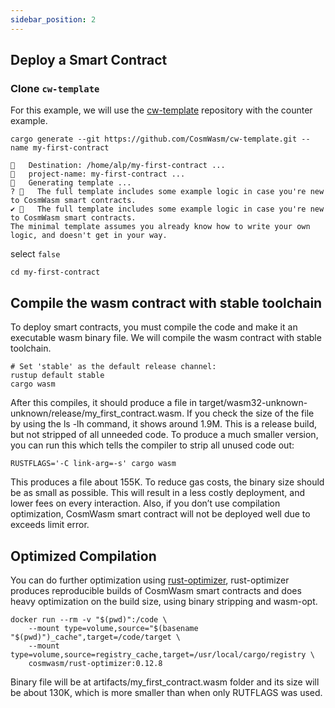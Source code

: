 ```yaml
---
sidebar_position: 2
---
```


## Deploy a Smart Contract

### Clone `cw-template`

For this example, we will use the [cw-template](https://github.com/CosmWasm/cw-template) repository with the counter example.

```shell
cargo generate --git https://github.com/CosmWasm/cw-template.git --name my-first-contract

```

```shell
🔧   Destination: /home/alp/my-first-contract ...
🔧   project-name: my-first-contract ...
🔧   Generating template ...
? 🤷   The full template includes some example logic in case you're new to CosmWasm smart contracts.
✔ 🤷   The full template includes some example logic in case you're new to CosmWasm smart contracts.
The minimal template assumes you already know how to write your own logic, and doesn't get in your way.

```

select `false`

```shell
cd my-first-contract
```

## Compile the wasm contract with stable toolchain 

To deploy smart contracts, you must compile the code and make it an executable wasm binary file. We will compile the wasm contract with stable toolchain.

```shell
# Set 'stable' as the default release channel:
rustup default stable
cargo wasm
```

After this compiles, it should produce a file in target/wasm32-unknown-unknown/release/my_first_contract.wasm. If you check the size of the file by using the ls -lh command, it shows around 1.9M. This is a release build, but not stripped of all unneeded code. To produce a much smaller version, you can run this which tells the compiler to strip all unused code out:

```shell
RUSTFLAGS='-C link-arg=-s' cargo wasm
```

This produces a file about 155K. To reduce gas costs, the binary size should be as small as possible. This will result in a less costly deployment, and lower fees on every interaction. Also, if you don’t use compilation optimization, CosmWasm smart contract will not be deployed well due to exceeds limit error.

## Optimized Compilation

You can do further optimization using [rust-optimizer](https://github.com/CosmWasm/rust-optimizer), rust-optimizer produces reproducible builds of CosmWasm smart contracts and does heavy optimization on the build size, using binary stripping and wasm-opt.

```shell
docker run --rm -v "$(pwd)":/code \
    --mount type=volume,source="$(basename "$(pwd)")_cache",target=/code/target \
    --mount type=volume,source=registry_cache,target=/usr/local/cargo/registry \
    cosmwasm/rust-optimizer:0.12.8
```

Binary file will be at artifacts/my_first_contract.wasm folder and its size will be about 130K, which is more smaller than when only RUTFLAGS was used.

